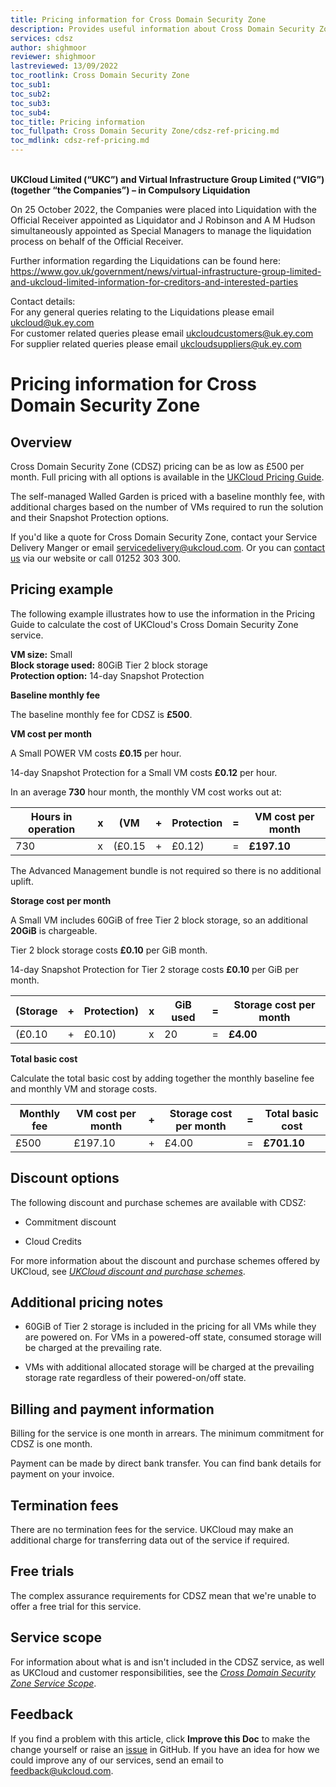 ```yaml
---
title: Pricing information for Cross Domain Security Zone
description: Provides useful information about Cross Domain Security Zone pricing, including pricing examples
services: cdsz
author: shighmoor
reviewer: shighmoor
lastreviewed: 13/09/2022
toc_rootlink: Cross Domain Security Zone
toc_sub1: 
toc_sub2:
toc_sub3:
toc_sub4:
toc_title: Pricing information
toc_fullpath: Cross Domain Security Zone/cdsz-ref-pricing.md
toc_mdlink: cdsz-ref-pricing.md
---
```


<br>**UKCloud Limited (“UKC”) and Virtual Infrastructure Group Limited (“VIG”) (together “the Companies”) – in Compulsory Liquidation**

On 25 October 2022, the Companies were placed into Liquidation with the Official Receiver appointed as Liquidator and J Robinson and A M Hudson simultaneously appointed as Special Managers to manage the liquidation process on behalf of the Official Receiver.

Further information regarding the Liquidations can be found here: <https://www.gov.uk/government/news/virtual-infrastructure-group-limited-and-ukcloud-limited-information-for-creditors-and-interested-parties>

Contact details:<br>
For any general queries relating to the Liquidations please email <ukcloud@uk.ey.com><br>
For customer related queries please email <ukcloudcustomers@uk.ey.com><br>
For supplier related queries please email <ukcloudsuppliers@uk.ey.com>

# Pricing information for Cross Domain Security Zone

## Overview

Cross Domain Security Zone (CDSZ) pricing can be as low as £500 per month. Full pricing with all options is available in the [UKCloud Pricing Guide](https://ukcloud.com/pricing-guide).

The self-managed Walled Garden is priced with a baseline monthly fee, with additional charges based on the number of VMs required to run the solution and their Snapshot Protection options.

If you'd like a quote for Cross Domain Security Zone, contact your Service Delivery Manger or email <servicedelivery@ukcloud.com>. Or you can [contact us](https://ukcloud.com/contact/) via our website or call 01252 303 300.

## Pricing example

The following example illustrates how to use the information in the Pricing Guide to calculate the cost of UKCloud's Cross Domain Security Zone service.

**VM size:** Small<br>
**Block storage used:** 80GiB Tier 2 block storage<br>
**Protection option:** 14-day Snapshot Protection<br>

**Baseline monthly fee**

The baseline monthly fee for CDSZ is **£500**.

**VM cost per month**

A Small POWER VM costs **£0.15** per hour.

14-day Snapshot Protection for a Small VM costs **£0.12** per hour.

In an average **730** hour month, the monthly VM cost works out at:

Hours in operation | x | (VM    | + | Protection | = | VM cost per month
-------------------|---|--------|---|------------|---|------------------
730                | x | (£0.15 | + | £0.12)     | = | **£197.10**

The Advanced Management bundle is not required so there is no additional uplift.

**Storage cost per month**

A Small VM includes 60GiB of free Tier 2 block storage, so an additional **20GiB** is chargeable.

Tier 2 block storage costs **£0.10** per GiB month.

14-day Snapshot Protection for Tier 2 storage costs **£0.10** per GiB per month.

(Storage | + | Protection) | x | GiB used | = | Storage cost per month
---------|---|-------------|---|----------|---|-----------------------
(£0.10   | + | £0.10)      | x | 20       | = | **£4.00**

**Total basic cost**

Calculate the total basic cost by adding together the monthly baseline fee and monthly VM and storage costs.

Monthly fee | VM cost per month | + | Storage cost per month | = | Total basic cost
------------|-------------------|---|------------------------|---|-----------------
£500        | £197.10           | + | £4.00                  | = | **£701.10**

## Discount options

The following discount and purchase schemes are available with CDSZ:

- Commitment discount

- Cloud Credits

For more information about the discount and purchase schemes offered by UKCloud, see [*UKCloud discount and purchase schemes*](../other/other-ref-discount-schemes.md).

## Additional pricing notes

- 60GiB of Tier 2 storage is included in the pricing for all VMs while they are powered on. For VMs in a powered-off state, consumed storage will be charged at the prevailing rate.

- VMs with additional allocated storage will be charged at the prevailing storage rate regardless of their powered-on/off state.

## Billing and payment information

Billing for the service is one month in arrears. The minimum commitment for CDSZ is one month.

Payment can be made by direct bank transfer. You can find bank details for payment on your invoice.

## Termination fees

There are no termination fees for the service. UKCloud may make an additional charge for transferring data out of the service if required.

## Free trials

The complex assurance requirements for CDSZ mean that we're unable to offer a free trial for this service.

## Service scope

For information about what is and isn't included in the CDSZ service, as well as UKCloud and customer responsibilities, see the [*Cross Domain Security Zone Service Scope*](cdsz-sco.md).

## Feedback

If you find a problem with this article, click **Improve this Doc** to make the change yourself or raise an [issue](https://github.com/UKCloud/documentation/issues) in GitHub. If you have an idea for how we could improve any of our services, send an email to <feedback@ukcloud.com>.
